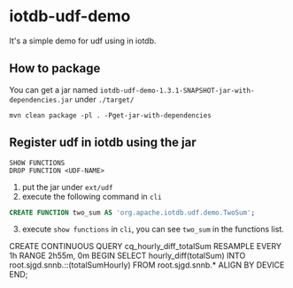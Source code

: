 # iotdb-udf-demo
It's a simple demo for udf using in iotdb.

## How to package

You can get a jar named `iotdb-udf-demo-1.3.1-SNAPSHOT-jar-with-dependencies.jar` under `./target/`
```shell
mvn clean package -pl . -Pget-jar-with-dependencies
```

## Register udf in iotdb using the jar
```
SHOW FUNCTIONS
DROP FUNCTION <UDF-NAME>
```
1. put the jar under `ext/udf`
2. execute the following command in `cli`
```sql
CREATE FUNCTION two_sum AS 'org.apache.iotdb.udf.demo.TwoSum';
```

3. execute `show functions` in `cli`, you can see `two_sum` in the functions list.


CREATE CONTINUOUS QUERY cq_hourly_diff_totalSum
RESAMPLE EVERY 1h RANGE 2h55m, 0m
BEGIN
  SELECT hourly_diff(totalSum) 
  INTO root.sjgd.snnb.::(totalSumHourly)
  FROM root.sjgd.snnb.*
  ALIGN BY DEVICE 
END;